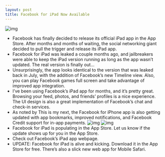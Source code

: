 ```yaml
---
layout: post
title: Facebook for iPad Now Available
---
```

![img](http://media.idownloadblog.com/wp-content/uploads/2011/10/leadFacebookiPad1-e1318277600122.jpeg)
* Facebook has finally decided to release its official iPad app in the App Store. After months and months of waiting, the social networking giant decided to pull the trigger and release its iPad app.
* Facebook for iPad was leaked a couple months ago, and jailbreakers were able to keep the iPad version running as long as the app wasn’t updated. The real version is finally out…
* Unsurprisingly, the app looks identical to the version that was leaked back in July, with the addition of Facebook’s new Timeline view. Also, you can play Facebook games full screen and take advantage of improved app integration.
* I’ve been using Facebook’s iPad app for months, and it’s pretty great. Browsing your feed, photos, and friends’ profiles is a nice experience. The UI design is also a great implementation of Facebook’s chat and check-in services.
* As noted by This is my next, the Facebook for iPhone app is also getting updated with app bookmarks, improved notifications, and Facebook Credit support for in-app payments.
![img](http://media.idownloadblog.com/wp-content/uploads/2011/10/facebook-for-ipad-screenshot-004-e1318277847551.jpeg)
![img](http://media.idownloadblog.com/wp-content/uploads/2011/10/facebook-for-ipad-screenshot-002-e1318277865619.jpeg)
* Facebook for iPad is populating in the App Store. Let us know if the update shows up for you in the App Store.
* Check out Facebook’s iPad app webpage.
* UPDATE: Facebook for iPad is alive and kicking. Download it in the App Store for free. There’s also a slick new web app for Mobile Safari.

